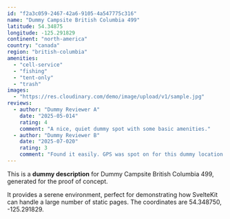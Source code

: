 ```yaml
---
id: "f2a3c059-2467-42a6-9105-4a547775c316"
name: "Dummy Campsite British Columbia 499"
latitude: 54.34875
longitude: -125.291829
continent: "north-america"
country: "canada"
region: "british-columbia"
amenities:
  - "cell-service"
  - "fishing"
  - "tent-only"
  - "trash"
images:
  - "https://res.cloudinary.com/demo/image/upload/v1/sample.jpg"
reviews:
  - author: "Dummy Reviewer A"
    date: "2025-05-014"
    rating: 4
    comment: "A nice, quiet dummy spot with some basic amenities."
  - author: "Dummy Reviewer B"
    date: "2025-07-020"
    rating: 3
    comment: "Found it easily. GPS was spot on for this dummy location."
---
```


This is a **dummy description** for Dummy Campsite British Columbia 499, generated for the proof of concept.

It provides a serene environment, perfect for demonstrating how SvelteKit can handle a large number of static pages. The coordinates are 54.348750, -125.291829.
